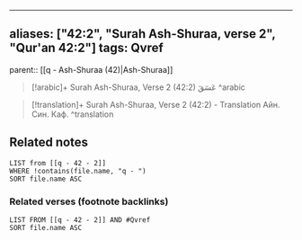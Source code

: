 
---
aliases: ["42:2", "Surah Ash-Shuraa, verse 2", "Qur'an 42:2"]
tags: Qvref
---

parent:: [[q - Ash-Shuraa (42)|Ash-Shuraa]]

> [!arabic]+ Surah Ash-Shuraa, Verse 2 (42:2)
> <span class="quran-arabic">عٓسٓقٓ</span>
^arabic

> [!translation]+ Surah Ash-Shuraa, Verse 2 (42:2) - Translation
> Айн. Син. Каф.
^translation



## Related notes
```dataview
LIST from [[q - 42 - 2]]
WHERE !contains(file.name, "q - ")
SORT file.name ASC
```

### Related verses (footnote backlinks)
```dataview
LIST FROM [[q - 42 - 2]] AND #Qvref
SORT file.name ASC
```

